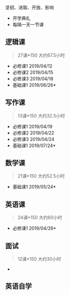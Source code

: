 坚韧、进取、开放、影响

+ 开学典礼
+ 每隔一天一节课

## 逻辑课
>27课*150
>大约67.5小时
+ 必修课1 2019/04/12
+ 必修课2 2019/04/15
+ 必修课3 2019/04/18
+ 基础课1 2019/06/26*

## 写作课
>13课*150
>大约32.5小时
+ 必修课1 2019/04/19
+ 必修课2 2019/04/22
+ 必修课3 2019/04/24
+ 基础课1 2019/07/24*

## 数学课
>21课*150
>大约52.5小时
+ 基础课1 2019/05/24*

## 英语课
>24课*150
大约60小时
+ 必修课1 2019/04/26*

## 面试
>12课*150
>大约30小时
+ 

## 英语自学
>
